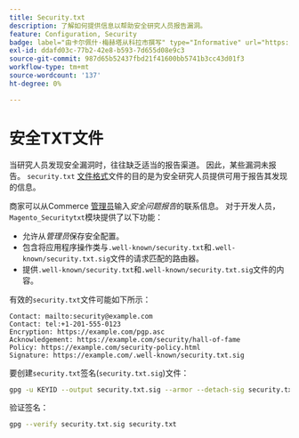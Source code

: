 ```yaml
---
title: Security.txt
description: 了解如何提供信息以帮助安全研究人员报告漏洞。
feature: Configuration, Security
badge: label="由卡尔佩什·梅赫塔从科拉市撰写" type="Informative" url="https://solutionpartners.adobe.com/s/directory/detail/corra" tooltip="卡尔佩什梅赫塔"
exl-id: ddafd03c-77b2-42e8-b593-7d655d08e9c3
source-git-commit: 987d65b52437fbd21f41600bb5741b3cc43d01f3
workflow-type: tm+mt
source-wordcount: '137'
ht-degree: 0%

---
```


# 安全TXT文件

当研究人员发现安全漏洞时，往往缺乏适当的报告渠道。 因此，某些漏洞未报告。 `security.txt` [文件格式](https://datatracker.ietf.org/doc/html/draft-foudil-securitytxt-09)文件的目的是为安全研究人员提供可用于报告其发现的信息。

商家可以从Commerce [管理员](https://experienceleague.adobe.com/en/docs/commerce-admin/systems/security/security-issue-reporting)输入&#x200B;_安全问题报告_&#x200B;的联系信息。 对于开发人员，`Magento_Securitytxt`模块提供了以下功能：

- 允许从&#x200B;_管理员_&#x200B;保存安全配置。
- 包含将应用程序操作类与`.well-known/security.txt`和`.well-known/security.txt.sig`文件的请求匹配的路由器。
- 提供`.well-known/security.txt`和`.well-known/security.txt.sig`文件的内容。

有效的`security.txt`文件可能如下所示：

```text
Contact: mailto:security@example.com
Contact: tel:+1-201-555-0123
Encryption: https://example.com/pgp.asc
Acknowledgement: https://example.com/security/hall-of-fame
Policy: https://example.com/security-policy.html
Signature: https://example.com/.well-known/security.txt.sig
```

要创建`security.txt`签名(`security.txt.sig`)文件：

```bash
gpg -u KEYID --output security.txt.sig --armor --detach-sig security.txt
```

验证签名：

```bash
gpg --verify security.txt.sig security.txt
```
